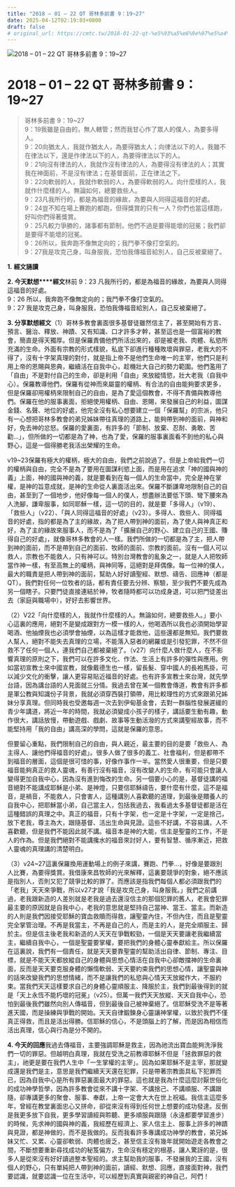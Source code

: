```yaml
---
title: "2018 – 01 – 22 QT 哥林多前書 9：19~27"
date: 2025-04-12T02:19:03+0800
draft: false
# original_url: https://cmtc.tw/2018-01-22-qt-%e5%93%a5%e6%9e%97%e5%a4%9a%e5%89%8d%e6%9b%b8-9%ef%bc%9a1927
---
```


![2018 – 01 – 22 QT 哥林多前書 9：19\~27](/images/qt.jpg   "2018 – 01 – 22 QT 哥林多前書 9：19\~27")

# 2018 – 01 – 22 QT 哥林多前書 9：19\~27

> 哥林多前書 9：19\~27  
> 9：19我雖是自由的，無人轄管；然而我甘心作了眾人的僕人，為要多得人。  
> 9：20向猶太人，我就作猶太人，為要得猶太人；向律法以下的人，我雖不在律法以下，還是作律法以下的人，為要得律法以下的人。  
> 9：21向沒有律法的人，我就作沒有律法的人，為要得沒有律法的人；其實我在神面前，不是沒有律法；在基督面前，正在律法之下。  
> 9：22向軟弱的人，我就作軟弱的人，為要得軟弱的人。向什麼樣的人，我就作什麼樣的人。無論如何，總要救些人。  
> 9：23凡我所行的，都是為福音的緣故，為要與人同得這福音的好處。  
> 9：24豈不知在場上賽跑的都跑，但得獎賞的只有一人？你們也當這樣跑，好叫你們得著獎賞。  
> 9：25凡較力爭勝的，諸事都有節制，他們不過是要得能壞的冠冕；我們卻是要得不能壞的冠冕。  
> 9：26所以，我奔跑不像無定向的；我鬥拳不像打空氣的。  
> 9：27我是攻克己身，叫身服我，恐怕我傳福音給別人，自己反被棄絕了。

**1.** **經文誦讀**

**2. 今天默想****經文**林前 9：23 凡我所行的，都是為福音的緣故，為要與人同得這福音的好處。  
9：26 所以，我奔跑不像無定向的；我鬥拳不像打空氣的。  
9：27 我是攻克己身，叫身服我，恐怕我傳福音給別人，自己反被棄絕了。

**3. 分享默想經文**（1）哥林多教會裏面很多基督徒雖然信主了，甚至開始有方言、預言、醫治、釋放、神蹟、又有知識、口才許多才幹，甚至這也是一個富裕的教會，簡直是得天獨厚。但是保羅責備他們所活出來的，卻是被老我、肉體、私慾所充滿的生命。外面有宗教的形式樣貌，私底下卻進行種種敗壞與罪惡，老我大的不得了，沒有十字架真理的對付，就是指上帝不是他們生命唯一的主宰，他們只是利用上帝的恩賜與恩典，繼續活在自我中心，趁機壯大自己的勢力範圍。他們濫用了「自由」不是對付自己的生命，卻是利用「自由」來放縱情慾，壯大老我（自我中心）。保羅教導他們，保羅有從神而來屬靈的權柄、有合法的自由能夠要求更多，但是保羅卻用權柄來限制自己的自由，是為了愛這個教會，不得不責備與教導他們。保羅在他的服事裏面，拒絕使用權柄、自由、恩賜，來發展自己的利益，圖謀金錢、名聲、地位的好處，他完全沒有私心想要建立一個「保羅幫」的宗派，他只有一心想把哥林多教會的弟兄姊妹帶往真理的道路上，能夠帶到神的面前，與神和好，免去神的忿怒。保羅的愛裏面，有許多的「節制、放棄、忍耐、勇敢、苦勸…」，但所做的一切都是為了神，也為了愛，保羅的服事裏面看不到他的私心與野心，這是一個得勝老我活出榮耀的生命。

v19\~23保羅有極大的權柄，極大的自由，我們之前說過了。但是上帝給我們一切的權柄與自由，完全不是為了要用在圖謀利慾上面，而是用在追求「神的國與神的義」上面，神的國與神的義，就是要看到在每一個人的生命當中，完全是神在掌權，是神的旨意成就，是神的生命從人裏面活出來。保羅不斷謙卑地限制自己的自由，甚至到了一個地步，他好像每一個人的僕人，想盡辦法要低下頭、彎下腰來為人洗腳，謙卑服事，如同耶穌一樣，這一切的目的，就是要「多得人」（v19）、「救些人」（v22）、「與人同得這福音的好處」（v23）。多得人、救些人、同得福音的好處，指的都是為了主的緣故，為了把人帶到神的面前，為了使人與神真正和好，為了主的緣故來服事人，而不是為了「擴展自己的野心、建立自己的王國、賺得自己的好處」，就像哥林多教會的人一樣。我們所做的一切都是為了主，把人帶到神的面前，而不是帶到自己的面前、牧師的面前、宗教的面前。沒有一個人可以救人，宗教也不能救人，只有神可以。特別台灣教會的亂象之一，就是人人把牧師當作神一樣，有至高無上的權柄，與神同等，這絕對是拜偶像。每一位神的僕人，最大的職責是把人帶到神的面前，幫助人好好讀聖經、默想、禱告、回應神（都是QT）。我們對任何一位牧者的話，都有責任要去分辨、察驗，至少我們不要先成為另一個瞎子。只要門徒直接連結於神，牧者隨時都可以功成身退，可以把門徒差出去（家庭與職場中），好好去影響世界。

（2）V22「向什麼樣的人，我就作什麼樣的人。無論如何，總要救些人。」要小心這裏的應用，絕對不是變成跟對方一模一樣的人，他喝酒所以我也必須開始學習喝酒、他抽煙我也必須學會抽煙，以為這樣才能救他，這些還都是無知。我們要救人幫人，絕對不能失去真理的立場，不能落入惡者的網羅或是引發犯罪，不然不但救不了任何一個人，連我們自己都被棄絕了。（v27）向什麼人做什麼人，在不影響真理的原則之下，我們可以在許多文化、作法、生活上有許多的彈性與應用。例如當初宣教士來中國宣教，就像戴德生也一樣，留長髮、穿中國人的長袍馬掛，可以減少文化的衝擊，讓人更容易貼近福音的好處。也有許多宣教士來台灣，就先學台語，因為講台語的人見面就三分情。我過去曾在某一個教會傳道，教會有許多都是軍公教與知識份子背景，我就必須穿西裝打領帶，用比較理性的方式來跟弟兄姊妹分享真理。但同時我也受邀每週一次去到伊甸基金會，去對一群腦性發展遲緩的青少年講道，將近一年的時間，我就必須變成小孩子的樣子，講話要生動有趣，動作很大，講話放慢，帶動遊戲、戲劇、故事等生動活潑的方式來講聖經故事，而不能堅持用「我的自由」講高深的學問，這就是保羅的意思。

但要留心重點，我們限制自己的自由，與人親近，最主要的目的是要「救些人、為主得人、讓他們得福音的好處」。很多人做了很多的義工、社會福利，但是都帶不到福音的層面，這個是很可惜的事，好像作事作一半。當然愛人很重要，但是只要福音能夠真正的救人靈魂，有善行沒有福音，沒有改變人的生命，有可能只會讓人變得更加自我中心，因為沒有進到悔改的生命。另一個要小心的是，基督徒講的福音絕對不能講成耶穌是小弟、是神燈，只要信耶穌禱告，要什麼有什麼，這不是福音，是禍音，不能救人，只會害人，這種講別人喜歡聽的道理，到最後是餵養人的自我中心，把耶穌當小弟，自己當主人，包括我過去，我看過太多基督徒都是活在這種錯誤的真理之中。真正的福音，只有十字架，也一定是十字架，一定是捨己，放下老我，尊主為大，跟隨基督、活出生命與見證。這些不好講，不容易講，人不喜歡聽，但是我們不能因此就不講。福音本是神的大能，信主是聖靈的工作，不是人的作為。但是我們絕對不能講攙水的福音來討好人，要有智慧、循序漸近，把救人靈魂的真理講的清楚明白。

（3）v24\~27這裏保羅換用運動場上的例子來講，賽跑、鬥拳…，好像是要跟別人比賽，為要得獎賞。我借康來昌牧師的光來解釋，這裏要競爭的對象，絕不應該是指別人，否則又犯了競爭比較的罪了。而應該是指我們每個人都必須跟我們的「老我」天天來爭戰，所以v27才說「我是攻克己身，叫身服我。」我們之前講過，老我跟新造的人差別就是老我是過去還沒信主的那個犯罪的舊人，老我會犯罪最主要的原因就是自我中心，老我的意思就是堅持自己當神、當王、當主。而新造的人則是我們因接受耶穌的寶血救贖而得救，讓聖靈內住，不但內住，而且是聖靈完全掌管治理。不再是我當主，不再是自己的人，而是主的人，是完全順服主、歸於主。但是信主後老我和新造的人天天在爭戰較勁，一個是天天要讓老我繼續當主，繼續自我中心，一個是聖靈要掌權，要把我們的身體心靈奉獻給主。所以保羅在這裏說，我們有一個責任，就是天天要靠聖靈的幫助活出自律、節制、專注、目標，就是不能天天都放縱自己的身體與思想心情活在自我中心卻敵擋神的生命裏面，反而是天天要克服身體的懶惰軟弱、天天要約束我們的思想心情，讓聖靈與神的話來改變我們的思想情緒，而不是讓我們的私慾與心情天天放縱作大，不服約束。當我們天天這樣要求自己的身體心靈順服主、降服於主，我們到最後得到的就是「天上永恆不能朽壞的冠冕」（v25）。但萬一我們天天放縱、天天自我中心，恐怕到最後我們雖然向別人傳福音，但到最後自己被神棄絕了。信耶穌受洗不是等著進天國，而是操練與爭戰的開始。天天自律鍛鍊身心靈讓神掌權，以致於我們不僅真正得救，而且是活出得勝。信耶穌的信心，不是頭腦上的了解，而是因為相信而活出真理，信心與行為是分不開的。

**4. 今天的回應**我過去傳福音，主要強調耶穌是救主，因為祂流出寶血能夠洗淨我們一切的罪惡。但越明白真理，我就在受洗之前教導耶穌不但是「拯救罪惡的救主」，祂更是要在我們人生中「一生掌權的主宰」。因為如果耶穌不是主宰，那就變成還是我們是主，意思是我們繼續天天還在犯罪，只是帶著宗教面具私下犯罪而已，因為自我中心是所有罪惡裏面最大的罪惡。這也就是我為什麼這麼討厭世俗化的成功神學哲學，因為許多教會從來不講十字架、不講捨己、不講順服、不講跟隨，卻專講更多的聚會、服事、奉獻，上帝一定會大大在世上祝福。我信主這麼多年，曾經在教堂裏面忠心又拼命，卻從來沒有得到任何世上想要的成功發達。反倒是我更多放下自我，更多學習讀經與聆聽、更多順服與跟隨（永遠都要學習進步）的時候，先求神的國與神的義，我經歷在經濟上、家人信主上、服事上許多的神蹟與見證，都是神做的，而不是我做的。反而我看許多專講成功神學的教會，弟兄姊妹又忙、又累、心靈卻軟弱、肉體也疲乏，甚至信主沒有幾年就開始遊走各教會之間，不斷想要重新尋找成功的秘笈偏方，生命沒有穩定的根基，讓人驚訝的是，很多人是從來沒有好好讀過整本聖經的。求主幫助我的服事，不發展我的王國，沒有個人的野心，只有單純把人帶到神的面前，讀經、默想、回應，直接面對神，我們要認識，就要認識一位在生活中，可以經歷到真實與親密的神自己，阿們！